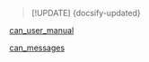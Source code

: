 > [!UPDATE] {docsify-updated}

[can_user_manual](../common/can_user_manual.md ':include')

[can_messages](ADM-PC-LF45.md ':include')